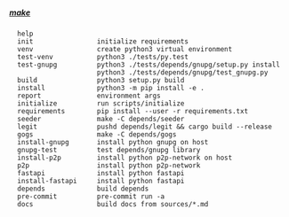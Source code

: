 ##### [make](https://www.gnu.org/software/make/)
 	  help
 	  init                initialize requirements
 	  venv                create python3 virtual environment
 	  test-venv           python3 ./tests/py.test
 	  test-gnupg          python3 ./tests/depends/gnupg/setup.py install
 	                      python3 ./tests/depends/gnupg/test_gnupg.py
 	  build               python3 setup.py build
 	  install             python3 -m pip install -e .
 	  report              environment args
 	  initialize          run scripts/initialize
 	  requirements        pip install --user -r requirements.txt
 	  seeder              make -C depends/seeder
 	  legit               pushd depends/legit && cargo build --release
 	  gogs                make -C depends/gogs
 	  install-gnupg       install python gnupg on host
 	  gnupg-test          test depends/gnupg library
 	  install-p2p         install python p2p-network on host
 	  p2p                 install python p2p-network
 	  fastapi             install python fastapi
 	  install-fastapi     install python fastapi
 	  depends             build depends
 	  pre-commit          pre-commit run -a
 	  docs                build docs from sources/*.md
